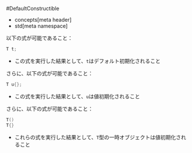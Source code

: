 #DefaultConstructible
* concepts[meta header]
* std[meta namespace]

以下の式が可能であること：

```cpp
T t;
```

- この式を実行した結果として、`t`はデフォルト初期化されること


さらに、以下の式が可能であること：

```cpp
T u{};
```

- この式を実行した結果として、`u`は値初期化されること


さらに、以下の式が可能であること：

```cpp
T()
T{}
```

- これらの式を実行した結果として、`T`型の一時オブジェクトは値初期化されること

